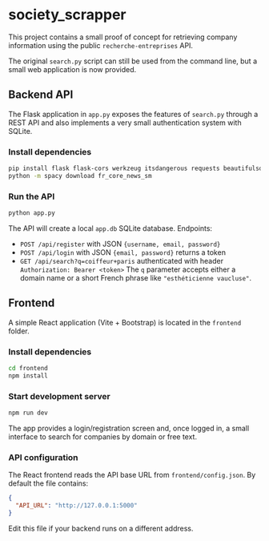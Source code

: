 # society_scrapper

This project contains a small proof of concept for retrieving company information using the public `recherche-entreprises` API.

The original `search.py` script can still be used from the command line, but a small web application is now provided.

## Backend API

The Flask application in `app.py` exposes the features of `search.py` through a REST API and also implements a very small authentication system with SQLite.

### Install dependencies

```bash
pip install flask flask-cors werkzeug itsdangerous requests beautifulsoup4 spacy torch transformers
python -m spacy download fr_core_news_sm
```

### Run the API

```bash
python app.py
```

The API will create a local `app.db` SQLite database. Endpoints:

- `POST /api/register` with JSON `{username, email, password}`
- `POST /api/login` with JSON `{email, password}` returns a token
- `GET /api/search?q=coiffeur+paris` authenticated with header `Authorization: Bearer <token>`
  The `q` parameter accepts either a domain name or a short French phrase like `"esthéticienne vaucluse"`.

## Frontend

A simple React application (Vite + Bootstrap) is located in the `frontend` folder.

### Install dependencies

```bash
cd frontend
npm install
```

### Start development server

```bash
npm run dev
```

The app provides a login/registration screen and, once logged in, a small interface to search for companies by domain or free text.

### API configuration

The React frontend reads the API base URL from `frontend/config.json`. By default the file contains:

```json
{
  "API_URL": "http://127.0.0.1:5000"
}
```

Edit this file if your backend runs on a different address.
